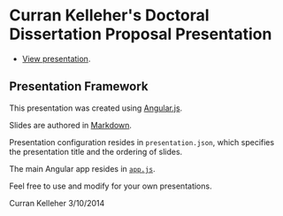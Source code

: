 # Curran Kelleher's Doctoral Dissertation Proposal Presentation

* [View presentation](http://curran.github.io/phd/proposal/presentation/).

## Presentation Framework

This presentation was created using [Angular.js](http://angularjs.org/).

Slides are authored in [Markdown](http://en.wikipedia.org/wiki/Markdown).

Presentation configuration resides in `presentation.json`, which specifies the presentation title and the ordering of slides.

The main Angular app resides in [`app.js`](https://github.com/curran/phd/blob/gh-pages/proposal/presentation/app.js).

Feel free to use and modify for your own presentations.

Curran Kelleher 3/10/2014
